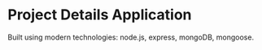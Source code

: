 # Project Details Application

Built using modern technologies: node.js, express, mongoDB, mongoose.